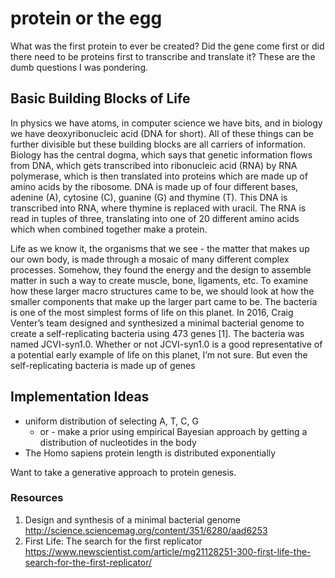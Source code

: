 # protein or the egg

What was the first protein to ever be created? Did the gene come first or did there need to be proteins first to transcribe and translate it? These are the dumb questions I was pondering.

## Basic Building Blocks of Life

In physics we have atoms, in computer science we have bits, and in biology we have deoxyribonucleic acid (DNA for short). All of these things can be further divisible but these building blocks are all carriers of information. Biology has the central dogma, which says that genetic information flows from DNA, which gets transcribed into ribonucleic acid (RNA) by RNA polymerase, which is then translated into proteins which are made up of amino acids by the ribosome. DNA is made up of four different bases, adenine (A), cytosine (C), guanine (G) and thymine (T). This DNA is transcribed into RNA, where thymine is replaced with uracil. The RNA is read in tuples of three, translating into one of 20 different amino acids which when combined together make a protein.

Life as we know it, the organisms that we see - the matter that makes up our own body, is made through a mosaic of many different complex processes. Somehow, they found the energy and the design to assemble matter in such a way to create muscle, bone, ligaments, etc. To examine how these larger macro structures came to be, we should look at how the smaller components that make up the larger part came to be. The bacteria is one of the most simplest forms of life on this planet. In 2016, Craig Venter’s team designed and synthesized a minimal bacterial genome to create a self-replicating bacteria using 473 genes [1]. The bacteria was named JCVI-syn1.0.  Whether or not JCVI-syn1.0 is a good representative of a potential early example of life on this planet, I’m not sure. But even the self-replicating bacteria is made up of genes

## Implementation Ideas

* uniform distribution of selecting A, T, C, G
    * or - make a prior using empirical Bayesian approach by getting a distribution of nucleotides in the body
* The Homo sapiens protein length is distributed exponentially

Want to take a generative approach to protein genesis.

### Resources
1. Design and synthesis of a minimal bacterial genome http://science.sciencemag.org/content/351/6280/aad6253
2. First Life: The search for the first replicator https://www.newscientist.com/article/mg21128251-300-first-life-the-search-for-the-first-replicator/
